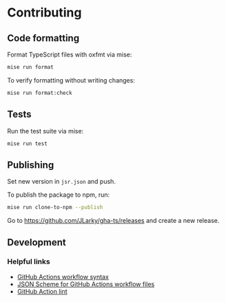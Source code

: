 # Contributing

## Code formatting

Format TypeScript files with oxfmt via mise:

```bash
mise run format
```

To verify formatting without writing changes:

```bash
mise run format:check
```


## Tests

Run the test suite via mise:

```bash
mise run test
```

## Publishing

Set new version in `jsr.json` and push.

To publish the package to npm, run:

```bash
mise run clone-to-npm --publish
```

Go to https://github.com/JLarky/gha-ts/releases and create a new release.

## Development

### Helpful links

* [GitHub Actions workflow syntax](https://docs.github.com/en/actions/writing-workflows/workflow-syntax-for-github-actions)
* [JSON Scheme for GitHub Actions workflow files](https://json.schemastore.org/github-workflow.json)
* [GitHub Action lint](https://rhysd.github.io/actionlint/)

